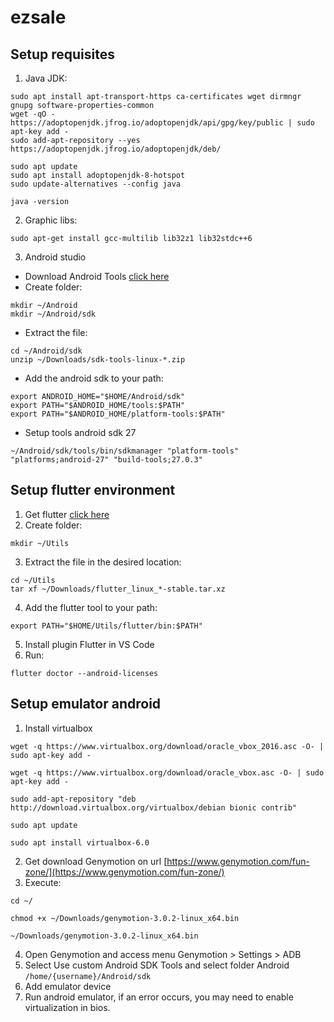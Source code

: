 # ezsale

## Setup requisites

1. Java JDK:

```shell
sudo apt install apt-transport-https ca-certificates wget dirmngr gnupg software-properties-common
wget -qO - https://adoptopenjdk.jfrog.io/adoptopenjdk/api/gpg/key/public | sudo apt-key add -
sudo add-apt-repository --yes https://adoptopenjdk.jfrog.io/adoptopenjdk/deb/

sudo apt update
sudo apt install adoptopenjdk-8-hotspot
sudo update-alternatives --config java

java -version
```

2. Graphic libs:

```shell
sudo apt-get install gcc-multilib lib32z1 lib32stdc++6
```

3. Android studio

- Download Android Tools [click here](https://developer.android.com/studio#downloads)
- Create folder:

```shell
mkdir ~/Android
mkdir ~/Android/sdk
```

- Extract the file:

```shell
cd ~/Android/sdk
unzip ~/Downloads/sdk-tools-linux-*.zip
```

- Add the android sdk to your path:

```shell
export ANDROID_HOME="$HOME/Android/sdk"
export PATH="$ANDROID_HOME/tools:$PATH"
export PATH="$ANDROID_HOME/platform-tools:$PATH"
```

- Setup tools android sdk 27

```shell
~/Android/sdk/tools/bin/sdkmanager "platform-tools" "platforms;android-27" "build-tools;27.0.3"
```

## Setup flutter environment

1. Get flutter [click here](https://storage.googleapis.com/flutter_infra/releases/stable/linux/flutter_linux_v1.7.8+hotfix.4-stable.tar.xz)
2. Create folder:

```shell
mkdir ~/Utils
```

3. Extract the file in the desired location:

```shell
cd ~/Utils
tar xf ~/Downloads/flutter_linux_*-stable.tar.xz
```

4. Add the flutter tool to your path:

```shell
export PATH="$HOME/Utils/flutter/bin:$PATH"
```

5. Install plugin Flutter in VS Code
6. Run:

```shell
flutter doctor --android-licenses
```

## Setup emulator android

1. Install virtualbox

```shell
wget -q https://www.virtualbox.org/download/oracle_vbox_2016.asc -O- | sudo apt-key add -

wget -q https://www.virtualbox.org/download/oracle_vbox.asc -O- | sudo apt-key add -

sudo add-apt-repository "deb http://download.virtualbox.org/virtualbox/debian bionic contrib"

sudo apt update

sudo apt install virtualbox-6.0
```

2. Get download Genymotion on url [https://www.genymotion.com/fun-zone/](https://www.genymotion.com/fun-zone/)
3. Execute:

```shell
cd ~/

chmod +x ~/Downloads/genymotion-3.0.2-linux_x64.bin

~/Downloads/genymotion-3.0.2-linux_x64.bin
```

4. Open Genymotion and access menu Genymotion > Settings > ADB
5. Select Use custom Android SDK Tools and select folder Android `/home/{username}/Android/sdk`
6. Add emulator device
7. Run android emulator, if an error occurs, you may need to enable virtualization in bios.
